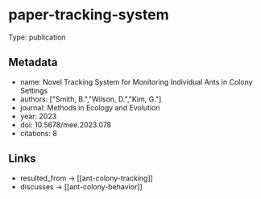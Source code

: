 # paper-tracking-system

Type: publication

## Metadata

- name: Novel Tracking System for Monitoring Individual Ants in Colony Settings
- authors: ["Smith, B.","Wilson, D.","Kim, G."]
- journal: Methods in Ecology and Evolution
- year: 2023
- doi: 10.5678/mee.2023.078
- citations: 8

## Links

- resulted_from -> [[ant-colony-tracking]]
- discusses -> [[ant-colony-behavior]]
